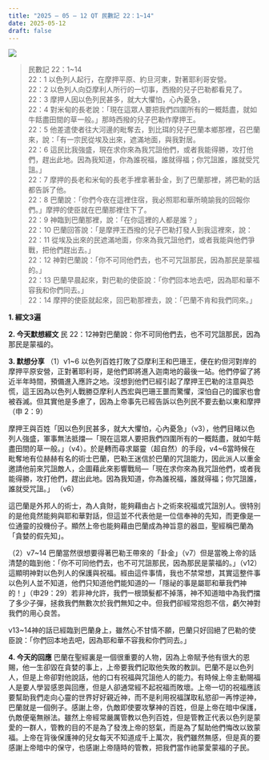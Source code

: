```yaml
---
title: "2025 – 05 – 12 QT 民數記 22：1~14"
date: 2025-05-12
draft: false
---
```


![](/images/qt.jpg)
> 民數記 22：1\~14  
> 22：1 以色列人起行，在摩押平原、約旦河東，對著耶利哥安營。  
> 22：2 以色列人向亞摩利人所行的一切事，西撥的兒子巴勒都看見了。  
> 22：3 摩押人因以色列民甚多，就大大懼怕，心內憂急，  
> 22：4 對米甸的長老說：「現在這眾人要把我們四圍所有的一概餂盡，就如牛餂盡田間的草一般。」那時西撥的兒子巴勒作摩押王。  
> 22：5 他差遣使者往大河邊的毗奪去，到比珥的兒子巴蘭本鄉那裡，召巴蘭來，說：「有一宗民從埃及出來，遮滿地面，與我對居。  
> 22：6 這民比我強盛，現在求你來為我咒詛他們，或者我能得勝，攻打他們，趕出此地。因為我知道，你為誰祝福，誰就得福；你咒詛誰，誰就受咒詛。」  
> 22：7 摩押的長老和米甸的長老手裡拿著卦金，到了巴蘭那裡，將巴勒的話都告訴了他。  
> 22：8 巴蘭說：「你們今夜在這裡住宿，我必照耶和華所曉諭我的回報你們。」摩押的使臣就在巴蘭那裡住下了。  
> 22：9 神臨到巴蘭那裡，說：「在你這裡的人都是誰？」  
> 22：10 巴蘭回答說：「是摩押王西撥的兒子巴勒打發人到我這裡來，說：  
> 22：11 從埃及出來的民遮滿地面，你來為我咒詛他們，或者我能與他們爭戰，把他們趕出去。」  
> 22：12 神對巴蘭說：「你不可同他們去，也不可咒詛那民，因為那民是蒙福的。」  
> 22：13 巴蘭早晨起來，對巴勒的使臣說：「你們回本地去吧，因為耶和華不容我和你們同去。」  
> 22：14 摩押的使臣就起來，回巴勒那裡去，說：「巴蘭不肯和我們同來。」  



**1.  經文3遍**

**2. 今天默想經文**
民 22：12神對巴蘭說：你不可同他們去，也不可咒詛那民，因為那民是蒙福的。

**3. 默想分享**
（1）v1\~6 以色列百姓打敗了亞摩利王和巴珊王，便在約但河對岸的摩押平原安營，正對著耶利哥，是他們即將進入迦南地的最後一站。他們停留了將近半年時間，預備進入應許之地。沒想到他們已經引起了摩押王巴勒的注意與恐慌，這王因為以色列人戰勝亞摩利人西宏與巴珊王噩而驚懼，深怕自己的國家也會被吞滅。但其實他是多慮了，因為上帝事先已經告訴以色列民不要去動以東和摩押（申 2：9）

摩押王與百姓「因以色列民甚多，就大大懼怕，心內憂急」（v3），他們目睹以色列人強盛，軍事無法抵擋—「現在這眾人要把我們四圍所有的一概餂盡，就如牛餂盡田間的草一般。」（v4）。於是轉而尋求屬靈（超自然）的手段，v4\~6當時候在毗奪地有位赫赫有名的術士巴蘭，巴勒王迷信於巴蘭的咒詛能力，因此派人以重金邀請他前來咒詛敵人，企圖藉此來影響戰局—「現在求你來為我咒詛他們，或者我能得勝，攻打他們，趕出此地。因為我知道，你為誰祝福，誰就得福；你咒詛誰，誰就受咒詛。」  （v6）

這巴蘭是外邦人的術士，為人貪財，能夠藉由占卜之術來祝福或咒詛別人。很特別的是他竟然能夠與耶和華對話，但這並不代表他是一位信奉神的先知，而更像是一位通靈的投機份子。顯然上帝也能夠藉由巴蘭成為神旨意的器皿，聖經稱巴蘭為「貪婪的假先知」。

（2）v7\~14 巴蘭當然很想要得著巴勒王帶來的「卦金」（v7）但是當晚上帝的話清楚的臨到他：「你不可同他們去，也不可咒詛那民，因為那民是蒙福的。」（v12）這顯明神對以色列人的保護與祝福。經由這件事情，我也不禁常想，其實這整件事以色列人並不知道，他們只知道他們能知道的—「隱祕的事是屬耶和華我們神的！」（申29：29）若非神允許，我們一根頭髮都不掉落，神不知道暗中為我們擋了多少子彈，拯救我們無數次於我們無知之中。但我們卻經常抱怨不信，虧欠神對我們的用心良苦。

v13~14神的話已經臨到巴蘭身上，雖然心不甘情不願，巴蘭只好回絕了巴勒的使臣說：「你們回本地去吧，因為耶和華不容我和你們同去。」 

**4. 今天的回應**
巴蘭在聖經裏是一個很重要的人物，因為上帝賦予他有很大的恩賜，他一生卻毀在貪婪的事上，上帝要我們記取他失敗的教訓。巴蘭不是以色列人，但是上帝卻對他說話，他的口有祝福與咒詛他人的能力。有時候上帝主動賜福人是要人學習感恩與回應，但是人卻通常經不起祝福而敗壞。上帝一切的祝福應該要幫助我們走向心靈的世界好好親近神，而不是利用祝福謀取私慾卻一再悖逆神，巴蘭就是一個例子。感謝上帝，仇敵即使要攻擊神的百姓，但是上帝在暗中保護，仇敵便毫無辦法。雖然上帝經常嚴厲管教以色列百姓，但是管教正代表以色列是蒙愛的一群人，管教的目的不是為了發洩上帝的怒氣，而是為了幫助他們悔改以致蒙福。上帝在背後保護神的兒女每天不知道成千上萬次，我們雖然無感，但是真的要感謝上帝暗中的保守，也感謝上帝隨時的管教，把我們當作祂蒙愛蒙福的子民。



